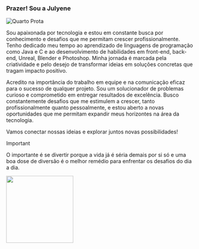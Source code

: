 ### Prazer! Sou a Julyene
![Quarto Prota](https://github.com/Jullyene/Jullyene/assets/160196619/53a4c9d8-bab5-48a3-9976-57cd678f2ce1)

<div>

Sou apaixonada por tecnologia e estou em constante busca por conhecimento e desafios que me permitam crescer profissionalmente. Tenho dedicado meu tempo ao aprendizado de linguagens de programação como Java e C e ao desenvolvimento de habilidades em front-end, back-end, Unreal, Blender e Photoshop. Minha jornada é marcada pela criatividade e pelo desejo de transformar ideias em soluções concretas que tragam impacto positivo.

Acredito na importância do trabalho em equipe e na comunicação eficaz para o sucesso de qualquer projeto. Sou um solucionador de problemas curioso e comprometido em entregar resultados de excelência. Busco constantemente desafios que me estimulem a crescer, tanto profissionalmente quanto pessoalmente, e estou aberto a novas oportunidades que me permitam expandir meus horizontes na área da tecnologia.

Vamos conectar nossas ideias e explorar juntos novas possibilidades!
</div>


> [!IMPORTANT]
> O importante é se divertir porque a vida já é séria demais por si só e uma boa dose de diversão é o melhor remédio para enfrentar os desafios do dia a dia.

<img height = "180em" src="https://github-readme-stats.vercel.app/api?username=Jullyene&show_icons=true&theme=default&include_all_commits=true&count_private=true"/>    

